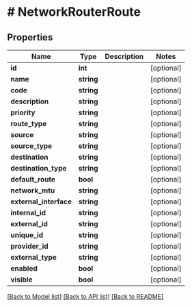 # # NetworkRouterRoute

## Properties

Name | Type | Description | Notes
------------ | ------------- | ------------- | -------------
**id** | **int** |  | [optional]
**name** | **string** |  | [optional]
**code** | **string** |  | [optional]
**description** | **string** |  | [optional]
**priority** | **string** |  | [optional]
**route_type** | **string** |  | [optional]
**source** | **string** |  | [optional]
**source_type** | **string** |  | [optional]
**destination** | **string** |  | [optional]
**destination_type** | **string** |  | [optional]
**default_route** | **bool** |  | [optional]
**network_mtu** | **string** |  | [optional]
**external_interface** | **string** |  | [optional]
**internal_id** | **string** |  | [optional]
**external_id** | **string** |  | [optional]
**unique_id** | **string** |  | [optional]
**provider_id** | **string** |  | [optional]
**external_type** | **string** |  | [optional]
**enabled** | **bool** |  | [optional]
**visible** | **bool** |  | [optional]

[[Back to Model list]](../../README.md#models) [[Back to API list]](../../README.md#endpoints) [[Back to README]](../../README.md)
